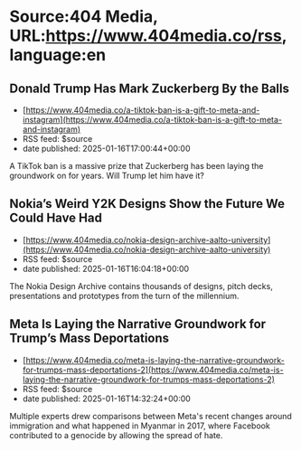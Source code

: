 # Source:404 Media, URL:https://www.404media.co/rss, language:en

## Donald Trump Has Mark Zuckerberg By the Balls
 - [https://www.404media.co/a-tiktok-ban-is-a-gift-to-meta-and-instagram](https://www.404media.co/a-tiktok-ban-is-a-gift-to-meta-and-instagram)
 - RSS feed: $source
 - date published: 2025-01-16T17:00:44+00:00

A TikTok ban is a massive prize that Zuckerberg has been laying the groundwork on for years. Will Trump let him have it?

## Nokia’s Weird Y2K Designs Show the Future We Could Have Had
 - [https://www.404media.co/nokia-design-archive-aalto-university](https://www.404media.co/nokia-design-archive-aalto-university)
 - RSS feed: $source
 - date published: 2025-01-16T16:04:18+00:00

The Nokia Design Archive contains thousands of designs, pitch decks, presentations and prototypes from the turn of the millennium.

## Meta Is Laying the Narrative Groundwork for Trump’s Mass Deportations
 - [https://www.404media.co/meta-is-laying-the-narrative-groundwork-for-trumps-mass-deportations-2](https://www.404media.co/meta-is-laying-the-narrative-groundwork-for-trumps-mass-deportations-2)
 - RSS feed: $source
 - date published: 2025-01-16T14:32:24+00:00

Multiple experts drew comparisons between Meta's recent changes around immigration and what happened in Myanmar in 2017, where Facebook contributed to a genocide by allowing the spread of hate.

